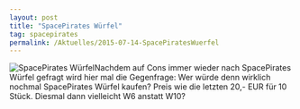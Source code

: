 ```yaml
---
layout: post
title: "SpacePirates Würfel"
tag: spacepirates
permalink: /Aktuelles/2015-07-14-SpacePiratesWuerfel
---
```


<img alt="SpacePirates Würfel" class="floatleft" src="{{ site.baseurl }}/assets/pics/spacepirates/gallery/diverses/tn2/spwuerfel0004.jpg" />Nachdem auf Cons immer wieder nach SpacePirates Würfel gefragt wird hier mal die Gegenfrage: Wer würde denn wirklich nochmal SpacePirates Würfel kaufen? Preis wie die letzten 20,- EUR für 10 Stück. Diesmal dann vielleicht W6 anstatt W10?



